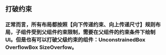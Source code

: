 ## 打破约束
### 正常而言，所有布局都按照【向下传递约束、向上传递尺寸】规则布局，子组件受到父组件约束限制，需要在父组件的约束条件下绘制UI。但是也有可以打破父级约束的组件：UnconstrainedBox  OverflowBox SizeOverfow。




